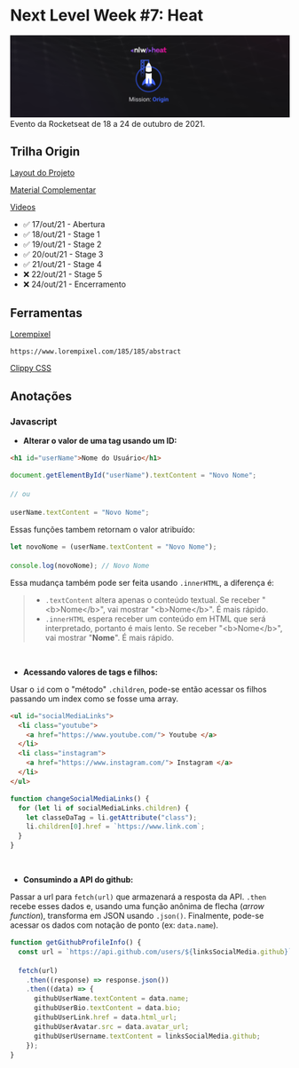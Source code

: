 # Next Level Week #7: Heat

![nlw-heat-origin-logo](./nlw-heat-origin.png)
Evento da Rocketseat de 18 a 24 de outubro de 2021.

## Trilha Origin

[Layout do Projeto](https://www.figma.com/community/file/1031698737363668691)

[Material Complementar](https://efficient-sloth-d85.notion.site/Origin-00a89e06c0b7412bb6daf435243df92d)

[Videos](https://nextlevelweek.com/episodios/origin/aula-1/edicao/7)

- ✅ 17/out/21 - Abertura
- ✅ 18/out/21 - Stage 1
- ✅ 19/out/21 - Stage 2
- ✅ 20/out/21 - Stage 3
- ✅ 21/out/21 - Stage 4
- ❌ 22/out/21 - Stage 5
- ❌ 24/out/21 - Encerramento

## Ferramentas

[Lorempixel](https://www.lorempixel.com/185/185/abstract)

```
https://www.lorempixel.com/185/185/abstract
```

[Clippy CSS](https://bennettfeely.com/clippy/)

## Anotações

### Javascript

- **Alterar o valor de uma tag usando um ID:**

```html
<h1 id="userName">Nome do Usuário</h1>
```

```js
document.getElementById("userName").textContent = "Novo Nome";

// ou

userName.textContent = "Novo Nome";
```

Essas funções tambem retornam o valor atribuído:

```js
let novoNome = (userName.textContent = "Novo Nome");

console.log(novoNome); // Novo Nome
```

Essa mudança também pode ser feita usando `.innerHTML`, a diferença é:

> - `.textContent` altera apenas o conteúdo textual. Se receber "\<b>Nome\</b>", vai mostrar "\<b>Nome\</b>". É mais rápido.
> - `.innerHTML` espera receber um conteúdo em HTML que será interpretado, portanto é mais lento. Se receber "\<b>Nome\</b>", vai mostrar "<b>Nome</b>". É mais rápido.

<br>

- **Acessando valores de tags e filhos:**

Usar o `id` com o "método" `.children`, pode-se então acessar os filhos passando um index como se fosse uma array.

```html
<ul id="socialMediaLinks">
  <li class="youtube">
    <a href="https://www.youtube.com/"> Youtube </a>
  </li>
  <li class="instagram">
    <a href="https://www.instagram.com/"> Instagram </a>
  </li>
</ul>
```

```js
function changeSocialMediaLinks() {
  for (let li of socialMediaLinks.children) {
    let classeDaTag = li.getAttribute("class");
    li.children[0].href = `https://www.link.com`;
  }
}
```

<br>

- **Consumindo a API do github:**

Passar a url para `fetch(url)` que armazenará a resposta da API. `.then` recebe esses dados e, usando uma função anônima de flecha (*arrow function*), transforma em JSON usando `.json()`. Finalmente, pode-se acessar os dados com notação de ponto (ex: `data.name`).

```js
function getGithubProfileInfo() {
  const url = `https://api.github.com/users/${linksSocialMedia.github}`;

  fetch(url)
    .then((response) => response.json())
    .then((data) => {
      githubUserName.textContent = data.name;
      githubUserBio.textContent = data.bio;
      githubUserLink.href = data.html_url;
      githubUserAvatar.src = data.avatar_url;
      githubUserUsername.textContent = linksSocialMedia.github;
    });
}
```